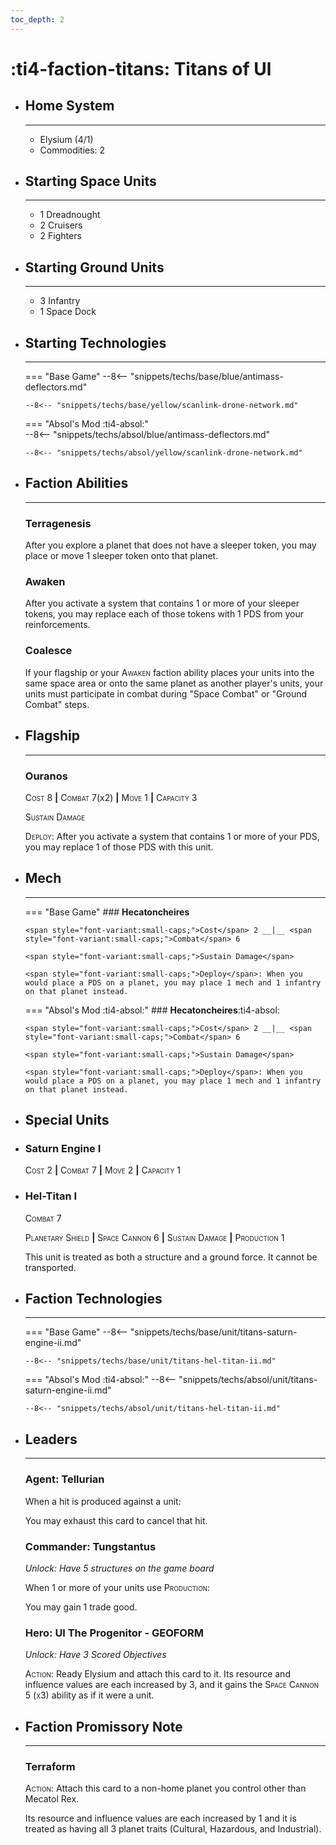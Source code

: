 ```yaml
---
toc_depth: 2
---
```


# :ti4-faction-titans: Titans of Ul

<div class="grid cards" markdown>

-   ## __Home System__

    ---

    * Elysium (4/1)
    * Commodities: 2

</div>

<div class="grid cards" markdown>

-   ## __Starting Space Units__

    ---

    * 1 Dreadnought
    * 2 Cruisers
    * 2 Fighters

-   ## __Starting Ground Units__

    ---

    * 3 Infantry
    * 1 Space Dock

-   ## __Starting Technologies__

    ---
    === "Base Game"
        --8<-- "snippets/techs/base/blue/antimass-deflectors.md"

        --8<-- "snippets/techs/base/yellow/scanlink-drone-network.md"
    === "Absol's Mod :ti4-absol:"  
        --8<-- "snippets/techs/absol/blue/antimass-deflectors.md"

        --8<-- "snippets/techs/absol/yellow/scanlink-drone-network.md"

-   ## __Faction Abilities__

    ---
    ### **Terragenesis**
    
    After you explore a planet that does not have a sleeper token, you may place or move 1 sleeper token onto that planet.

    ### **Awaken**
    
    After you activate a system that contains 1 or more of your sleeper tokens, you may replace each of those tokens with 1 PDS from your reinforcements.

    ### **Coalesce**
    
    If your flagship or your <span style="font-variant:small-caps;">Awaken</span> faction ability places your units into the same space area or onto the same planet as another player's units, your units must participate in combat during "Space Combat" or "Ground Combat" steps.

-   ## __Flagship__

    ---
    ### **Ouranos**
    
    <span style="font-variant:small-caps;">Cost</span> 8 __|__ <span style="font-variant:small-caps;">Combat</span> 7(x2) __|__ <span style="font-variant:small-caps;">Move</span> 1 __|__ <span style="font-variant:small-caps;">Capacity</span> 3
    
    <span style="font-variant:small-caps;">Sustain Damage</span>

    <span style="font-variant:small-caps;">Deploy</span>: After you activate a system that contains 1 or more of your PDS, you may replace 1 of those PDS with this unit.

-   ## __Mech__

    ---
    === "Base Game"
        ### **Hecatoncheires**
        
        <span style="font-variant:small-caps;">Cost</span> 2 __|__ <span style="font-variant:small-caps;">Combat</span> 6
        
        <span style="font-variant:small-caps;">Sustain Damage</span>

        <span style="font-variant:small-caps;">Deploy</span>: When you would place a PDS on a planet, you may place 1 mech and 1 infantry on that planet instead.

    === "Absol's Mod :ti4-absol:"
        ### **Hecatoncheires**:ti4-absol:
        
        <span style="font-variant:small-caps;">Cost</span> 2 __|__ <span style="font-variant:small-caps;">Combat</span> 6
        
        <span style="font-variant:small-caps;">Sustain Damage</span>

        <span style="font-variant:small-caps;">Deploy</span>: When you would place a PDS on a planet, you may place 1 mech and 1 infantry on that planet instead.

</div>

<div class="grid cards" markdown>

-   ## __Special Units__

</div>

<div class="grid cards" markdown>

-   ### **Saturn Engine I**
    <span style="font-variant:small-caps;">Cost</span> 2 __|__ <span style="font-variant:small-caps;">Combat</span> 7 __|__ <span style="font-variant:small-caps;">Move</span> 2 __|__ <span style="font-variant:small-caps;">Capacity</span> 1

-   ### **Hel-Titan I**
     <span style="font-variant:small-caps;">Combat</span> 7

    <span style="font-variant:small-caps;">Planetary Shield</span>
    __|__ <span style="font-variant:small-caps;">Space Cannon 6</span> 
    __|__ <span style="font-variant:small-caps;">Sustain Damage</span> 
    __|__ <span style="font-variant:small-caps;">Production 1</span> 

    This unit is treated as both a structure and a ground force. It cannot be transported.

</div>

<div class="grid cards" markdown>

-   ## __Faction Technologies__

    ---
    === "Base Game"
        --8<-- "snippets/techs/base/unit/titans-saturn-engine-ii.md"

        --8<-- "snippets/techs/base/unit/titans-hel-titan-ii.md"

    === "Absol's Mod :ti4-absol:"
        --8<-- "snippets/techs/absol/unit/titans-saturn-engine-ii.md"

        --8<-- "snippets/techs/absol/unit/titans-hel-titan-ii.md"

-   ## __Leaders__

    ---
    ### **Agent**: Tellurian
    
    When a hit is produced against a unit:
    
    You may exhaust this card to cancel that hit.

    ### **Commander**: Tungstantus
    
    _Unlock: Have 5 structures on the game board_

    When 1 or more of your units use <span style="font-variant:small-caps;">Production</span>:

    You may gain 1 trade good.

    ### **Hero**: Ul The Progenitor - GEOFORM
    
    _Unlock: Have 3 Scored Objectives_

    <span style="font-variant:small-caps;">Action</span>: Ready Elysium and attach this card to it. 
    Its resource and influence values are each increased by 3, and it gains the <span style="font-variant:small-caps;">Space Cannon 5 (x3)</span> ability as if it were a unit.

-   ## __Faction Promissory Note__

    ---
    ### **Terraform**
    
    <span style="font-variant:small-caps;">Action</span>: Attach this card to a non-home planet you control other than Mecatol Rex.

    Its resource and influence values are each increased by 1 and it is treated as having all 3 planet traits (Cultural, Hazardous, and Industrial).

</div>